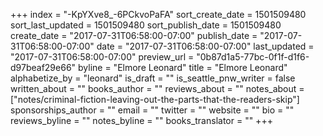+++
index = "-KpYXve8_-6PCkvoPaFA"
sort_create_date = 1501509480
sort_last_updated = 1501509480
sort_publish_date = 1501509480
create_date = "2017-07-31T06:58:00-07:00"
publish_date = "2017-07-31T06:58:00-07:00"
date = "2017-07-31T06:58:00-07:00"
last_updated = "2017-07-31T06:58:00-07:00"
preview_url = "0b87d1a5-77bc-0f1f-d1f6-d97beaf29e66"
byline = "Elmore Leonard"
title = "Elmore Leonard"
alphabetize_by = "leonard"
is_draft = ""
is_seattle_pnw_writer = false
written_about = ""
books_author = ""
reviews_about = ""
notes_about = ["notes/criminal-fiction-leaving-out-the-parts-that-the-readers-skip"]
sponsorships_author = ""
email = ""
twitter = ""
website = ""
bio = ""
reviews_byline = ""
notes_byline = ""
books_translator = ""
+++
